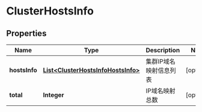 
# ClusterHostsInfo

## Properties
Name | Type | Description | Notes
------------ | ------------- | ------------- | -------------
**hostsInfo** | [**List&lt;ClusterHostsInfoHostsInfo&gt;**](ClusterHostsInfoHostsInfo.md) | 集群IP域名映射信息列表 |  [optional]
**total** | **Integer** | IP域名映射总数 |  [optional]




